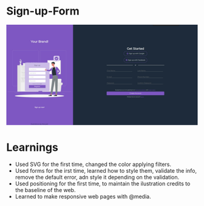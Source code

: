 # Sign-up-Form

<img src="./images/finalApp.jpeg"/>

# Learnings

- Used SVG for the first time, changed the color applying filters.
- Used forms for the irst time, learned how to style them, validate the info, remove the default error, adn style it depending on the validation.
- Used positioning for the first time, to maintain the ilustration credits to the baseline of the web.
- Learned to make responsive web pages with @media.
  
